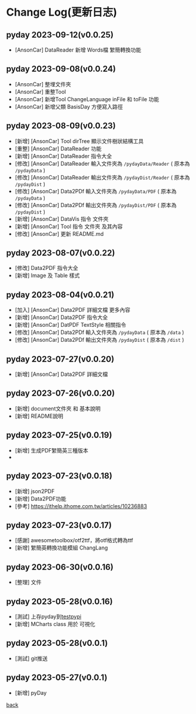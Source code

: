 # Change Log(更新日志)
## pyday 2023-09-12(v0.0.25)
- [AnsonCar] DataReader 新增 Words檔 䌓簡轉換功能

## pyday 2023-09-08(v0.0.24)
- [AnsonCar] 整埋文件夾
- [AnsonCar] 重整Tool 
- [AnsonCar] 新增Tool ChangeLanguage inFile 和 toFile 功能
- [AnsonCar] 新增父類 BasisDay 方便寫入路徑

## pyday 2023-08-09(v0.0.23)
- [新增] [AnsonCar] Tool dirTree 顯示文件樹狀結構工具
- [重整] [AnsonCar] DataReader 功能
- [新增] [AnsonCar] DataReader 指令大全
- [修改] [AnsonCar] DataReader 輸入文件夾為 ```/pydayData/Reader``` ( 原本為 ```/pydayData``` )
- [修改] [AnsonCar] DataReader 輸出文件夾為 ```/pydayDist/Reader``` ( 原本為 ```/pydayDist``` )
- [修改] [AnsonCar] Data2PDf 輸入文件夾為 ```/pydayData/PDF``` ( 原本為 ```/pydayData```  )
- [修改] [AnsonCar] Data2PDf 輸出文件夾為 ```/pydayDist/PDF``` ( 原本為 ```/pydayDist``` )
- [新增] [AnsonCar] DataVis 指令 文件夾
- [新增] [AnsonCar] Tool 指令 文件夾 及其內容
- [修改] [AnsonCar] 更新 README.md

## pyday 2023-08-07(v0.0.22)
- [修改] Data2PDF 指令大全
- [新增] Image 及 Table 樣式

## pyday 2023-08-04(v0.0.21)
- [加入] [AnsonCar] Data2PDF 詳細文檔 更多內容
- [新增] [AnsonCar] Data2PDF 指令大全
- [新增] [AnsonCar] DatPDF TextStyle 相關指令
- [修改] [AnsonCar] Data2PDf 輸入文件夾為 ```/pydayData``` ( 原本為 ```/data``` )
- [修改] [AnsonCar] Data2PDf 輸出文件夾為 ```/pydayDist``` ( 原本為 ```/dist``` )

## pyday 2023-07-27(v0.0.20)
- [新增] [AnsonCar] Data2PDF 詳細文檔

## pyday 2023-07-26(v0.0.20)
- [新增] document文件夾 和 基本說明
- [新增] README說明

## pyday 2023-07-25(v0.0.19)
- [新增] 生成PDF䌓簡英三種版本
- 
## pyday 2023-07-23(v0.0.18)
- [新增] json2PDF
- [新增] Data2PDF功能
- [參考] https://ithelp.ithome.com.tw/articles/10236883

## pyday 2023-07-23(v0.0.17)
- [感謝] awesometoolbox/otf2ttf，將otf格式轉為ttf
- [新增] 䌓簡英轉換功能模組 ChangLang

## pyday 2023-06-30(v0.0.16)
- [整理] 文件

## pyday 2023-05-28(v0.0.16)
- [測試] 上存pyday到[testpypi](https://test.pypi.org/project/pyday-AnsonCar/)
- [新增] MCharts class 用於 可視化

## pyday 2023-05-28(v0.0.1)
- [測試] git推送

## pyday 2023-05-27(v0.0.1)
- [新增] pyDay

[back](https://github.com/AnsonCar/pyday)